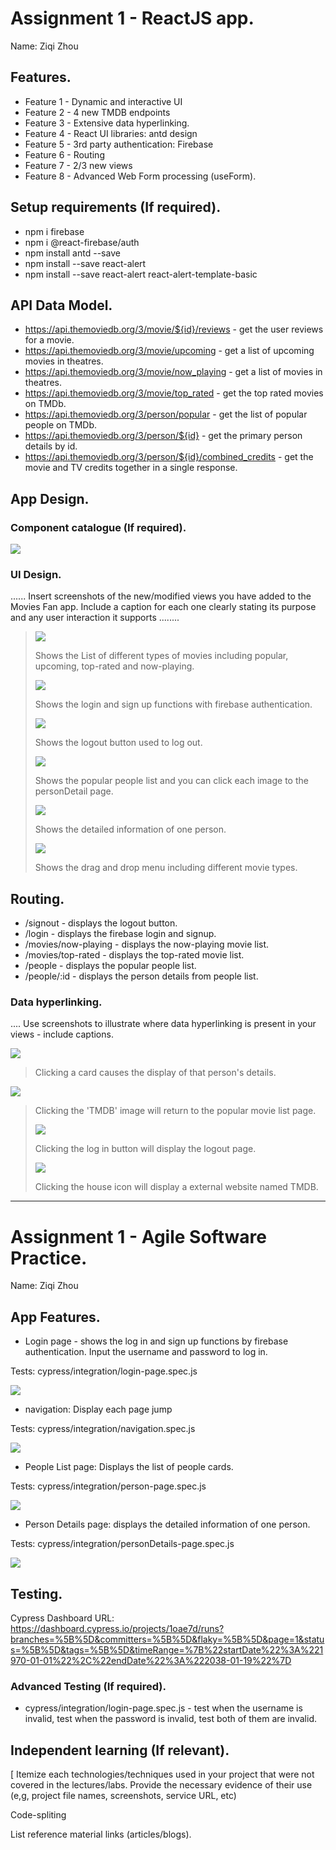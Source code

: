 # Assignment 1 - ReactJS app.

Name: Ziqi Zhou

## Features.

 + Feature 1 - Dynamic and interactive UI
 + Feature 2 - 4 new TMDB endpoints
 + Feature 3 - Extensive data hyperlinking.
 + Feature 4 - React UI libraries: antd design
 + Feature 5 - 3rd party authentication: Firebase
 + Feature 6 - Routing
 + Feature 7 - 2/3 new views
 + Feature 8 - Advanced Web Form processing (useForm).

## Setup requirements (If required).

+ npm i firebase
+ npm i @react-firebase/auth
+ npm install antd --save
+ npm install --save react-alert
+ npm install --save react-alert react-alert-template-basic

## API Data Model.

+ https://api.themoviedb.org/3/movie/${id}/reviews - get the user reviews for a movie.
+ https://api.themoviedb.org/3/movie/upcoming - get a list of upcoming movies in theatres.
+ https://api.themoviedb.org/3/movie/now_playing - get a list of movies in theatres.
+ https://api.themoviedb.org/3/movie/top_rated - get the top rated movies on TMDb.
+ https://api.themoviedb.org/3/person/popular - get the list of popular people on TMDb.
+ https://api.themoviedb.org/3/person/${id} - get the primary person details by id.
+ https://api.themoviedb.org/3/person/${id}/combined_credits - get the movie and TV credits together in a single response.

## App Design.

### Component catalogue (If required).
![][components]

### UI Design.

...... Insert screenshots of the new/modified views you have added to the Movies Fan app. Include a caption for each one clearly stating its purpose and any user interaction it supports ........

>![][MovieList]
>
>Shows the List of different types of movies including popular, upcoming, top-rated and now-playing.
>
>![][Authentication]
>
>Shows the login and sign up functions with firebase authentication.
>
>![][logout]
>
>Shows the logout button used to log out.
>
>![][peopleList]
>
>Shows the popular people list and you can click each image to the personDetail page.
>
>![][personDetail]
>
>Shows the detailed information of one person.
>
>![][SiteHeader]
>
>Shows the drag and drop menu including different movie types.

## Routing.

+ /signout - displays the logout button.
+ /login - displays the firebase login and signup.
+ /movies/now-playing - displays the now-playing movie list.
+ /movies/top-rated - displays the top-rated movie list.
+ /people - displays the popular people list.
+ /people/:id - displays the person details from people list.

### Data hyperlinking.

.... Use screenshots to illustrate where data hyperlinking is present in your views - include captions.

![][cardLink] 
> Clicking a card causes the display of that person's details.

![][homeLink]
>Clicking the 'TMDB' image will return to the popular movie list page.
>
>![][logLink]
>
>Clicking the log in button will display the logout page.
>
>![][externalLink]
>
>Clicking the house icon will display a external website named TMDB.

---------------------------------

# Assignment 1 - Agile Software Practice.

Name: Ziqi Zhou

## App Features.

+ Login page - shows the log in and sign up functions by firebase authentication. Input the username and password to log in.

Tests: cypress/integration/login-page.spec.js

![][Authentication]

+ navigation: Display each page jump

Tests: cypress/integration/navigation.spec.js

![][SiteHeader]

+ People List page: Displays the list of people cards.

Tests: cypress/integration/person-page.spec.js

![][peopleList]

+ Person Details page: displays the detailed information of one person.

Tests: cypress/integration/personDetails-page.spec.js

![][personDetail]

## Testing.

Cypress Dashboard URL:  https://dashboard.cypress.io/projects/1oae7d/runs?branches=%5B%5D&committers=%5B%5D&flaky=%5B%5D&page=1&status=%5B%5D&tags=%5B%5D&timeRange=%7B%22startDate%22%3A%221970-01-01%22%2C%22endDate%22%3A%222038-01-19%22%7D

### Advanced Testing (If required).

+ cypress/integration/login-page.spec.js - test when the username is invalid, test when the password is invalid, test both of them are invalid.

## Independent learning (If relevant).

[ Itemize each technologies/techniques used in your project that were not covered in the lectures/labs. Provide the necessary evidence of their use (e,g, project file names, screenshots, service URL, etc)

Code-spliting



List reference material links (articles/blogs).

[components]: ./public/components.png
[Authentication]: ./public/Authentication.png
[logout]: ./public/logout.png
[MovieList]: ./public/MovieList.png
[peopleList]: ./public/peopleList.png
[personDetail]: ./public/personDetail.png
[SiteHeader]: ./public/SiteHeader.png
[cardLink]: ./public/cardLink.png
[logLink]: ./public/logLink.png
[homeLink]: ./public/home.png
[externalLink]: ./public/externalLink.png